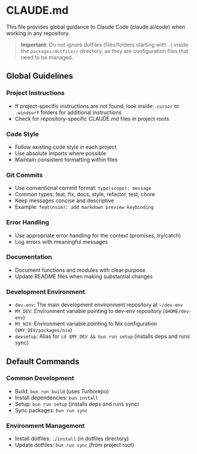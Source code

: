 # CLAUDE.md

This file provides global guidance to Claude Code (claude.ai/code) when working in any repository.

> **Important**: Do not ignore dotfiles (files/folders starting with `.`) inside the `packages/dotfiles/` directory, as they are configuration files that need to be managed.

## Global Guidelines

### Project Instructions
- If project-specific instructions are not found, look inside `.cursor` or `.windsurf` folders for additional instructions
- Check for repository-specific CLAUDE.md files in project roots

### Code Style
- Follow existing code style in each project
- Use absolute imports where possible
- Maintain consistent formatting within files

### Git Commits
- Use conventional commit format: `type(scope): message`
- Common types: feat, fix, docs, style, refactor, test, chore
- Keep messages concise and descriptive
- Example: `feat(nvim): add markdown preview keybinding`

### Error Handling
- Use appropriate error handling for the context (promises, try/catch)
- Log errors with meaningful messages

### Documentation
- Document functions and modules with clear purpose
- Update README files when making substantial changes

### Development Environment
- `dev-env`: The main development environment repository at `~/dev-env`
- `MY_DEV`: Environment variable pointing to dev-env repository (`$HOME/dev-env`)
- `MY_NIX`: Environment variable pointing to Nix configuration (`$MY_DEV/packages/nix`)
- `devsetup`: Alias for `cd $MY_DEV && bun run setup` (installs deps and runs sync)

## Default Commands

### Common Development
- Build: `bun run build` (uses Turborepo)
- Install dependencies: `bun install`
- Setup: `bun run setup` (installs deps and runs sync)
- Sync packages: `bun run sync`

### Environment Management
- Install dotfiles: `./install` (in dotfiles directory)
- Update dotfiles: `bun run sync` (from project root)